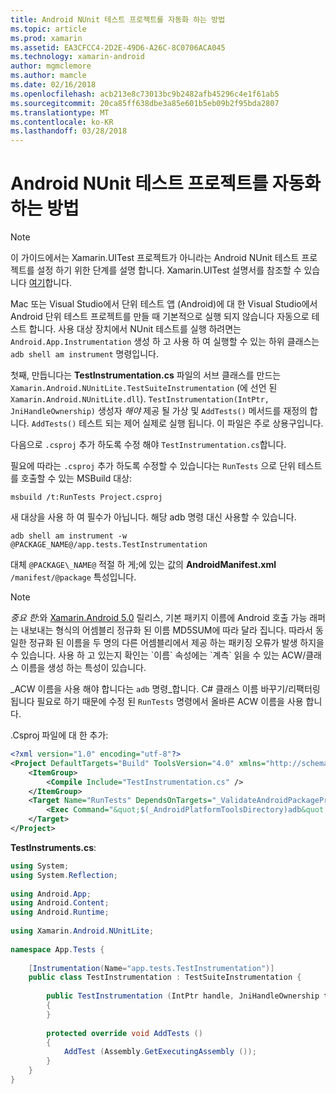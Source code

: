 ```yaml
---
title: Android NUnit 테스트 프로젝트를 자동화 하는 방법
ms.topic: article
ms.prod: xamarin
ms.assetid: EA3CFCC4-2D2E-49D6-A26C-8C0706ACA045
ms.technology: xamarin-android
author: mgmclemore
ms.author: mamcle
ms.date: 02/16/2018
ms.openlocfilehash: acb213e8c73013bc9b2482afb45296c4e1f61ab5
ms.sourcegitcommit: 20ca85ff638dbe3a85e601b5eb09b2f95bda2807
ms.translationtype: MT
ms.contentlocale: ko-KR
ms.lasthandoff: 03/28/2018
---
```

# <a name="how-do-i-automate-an-android-nunit-test-project"></a>Android NUnit 테스트 프로젝트를 자동화 하는 방법

> [!NOTE]
> 이 가이드에서는 Xamarin.UITest 프로젝트가 아니라는 Android NUnit 테스트 프로젝트를 설정 하기 위한 단계를 설명 합니다. Xamarin.UITest 설명서를 참조할 수 있습니다 [여기](https://docs.microsoft.com/appcenter/test-cloud/preparing-for-upload/uitest)합니다.

Mac 또는 Visual Studio에서 단위 테스트 앱 (Android)에 대 한 Visual Studio에서 Android 단위 테스트 프로젝트를 만들 때 기본적으로 실행 되지 않습니다 자동으로 테스트 합니다.
사용 대상 장치에서 NUnit 테스트를 실행 하려면는 `Android.App.Instrumentation` 생성 하 고 사용 하 여 실행할 수 있는 하위 클래스는 `adb shell am instrument` 명령입니다.

첫째, 만듭니다는 **TestInstrumentation.cs** 파일의 서브 클래스를 만드는 `Xamarin.Android.NUnitLite.TestSuiteInstrumentation` (에 선언 된 `Xamarin.Android.NUnitLite.dll`). `TestInstrumentation(IntPtr, JniHandleOwnership)` 생성자 _해야_ 제공 될 가상 및 `AddTests()` 메서드를 재정의 합니다.
`AddTests()` 테스트 되는 제어 실제로 실행 됩니다. 이 파일은 주로 상용구입니다.

다음으로 `.csproj` 추가 하도록 수정 해야 `TestInstrumentation.cs`합니다.

필요에 따라는 `.csproj` 추가 하도록 수정할 수 있습니다는 `RunTests` 으로 단위 테스트를 호출할 수 있는 MSBuild 대상:

```shell
msbuild /t:RunTests Project.csproj
```

새 대상을 사용 하 여 필수가 아닙니다. 해당 adb 명령 대신 사용할 수 있습니다.

```shell
adb shell am instrument -w @PACKAGE_NAME@/app.tests.TestInstrumentation
```

대체 `@PACKAGE\_NAME@` 적절 하 게;에 있는 값의 **AndroidManifest.xml** `/manifest/@package` 특성입니다.


> [!NOTE]
> *중요 한*:와 [Xamarin.Android 5.0](https://developer.xamarin.com/releases/android/xamarin.android_5/xamarin.android_5.1/#Android_Callable_Wrapper_Naming) 릴리스, 기본 패키지 이름에 Android 호출 가능 래퍼는 내보내는 형식의 어셈블리 정규화 된 이름 MD5SUM에 따라 달라 집니다. 따라서 동일한 정규화 된 이름을 두 명의 다른 어셈블리에서 제공 하는 패키징 오류가 발생 하지을 수 있습니다. 사용 하 고 있는지 확인는 \`이름\` 속성에는 \`계측\` 읽을 수 있는 ACW/클래스 이름을 생성 하는 특성이 있습니다.

_ACW 이름을 사용 해야 합니다는 `adb` 명령_합니다. C# 클래스 이름 바꾸기/리팩터링 됩니다 필요로 하기 때문에 수정 된 `RunTests` 명령에서 올바른 ACW 이름을 사용 합니다.

.Csproj 파일에 대 한 추가:

```xml
<?xml version="1.0" encoding="utf-8"?>
<Project DefaultTargets="Build" ToolsVersion="4.0" xmlns="http://schemas.microsoft.com/developer/msbuild/2003">
    <ItemGroup>
        <Compile Include="TestInstrumentation.cs" />
    </ItemGroup>
    <Target Name="RunTests" DependsOnTargets="_ValidateAndroidPackageProperties">
        <Exec Command="&quot;$(_AndroidPlatformToolsDirectory)adb&quot; $(AdbTarget) $(AdbOptions) shell am instrument -w $(_AndroidPackage)/app.tests.TestInstrumentation" />
    </Target>
</Project>
```

**TestInstruments.cs**:

```cs 
using System;
using System.Reflection;
 
using Android.App;
using Android.Content;
using Android.Runtime;
 
using Xamarin.Android.NUnitLite;
 
namespace App.Tests {
 
    [Instrumentation(Name="app.tests.TestInstrumentation")]
    public class TestInstrumentation : TestSuiteInstrumentation {
 
        public TestInstrumentation (IntPtr handle, JniHandleOwnership transfer) : base (handle, transfer)
        {
        }
 
        protected override void AddTests ()
        {
            AddTest (Assembly.GetExecutingAssembly ());
        }
    }
}
```

